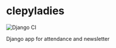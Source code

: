 # clepyladies

![Django CI](https://github.com/CLEPyLadies/clepyladies/workflows/Django%20CI/badge.svg?branch=develop)

Django app for attendance and newsletter

